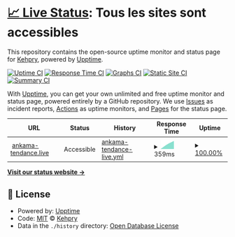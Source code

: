 # [📈 Live Status](https://Kehpry.github.io/phishcheck): <!--live status--> **Tous les sites sont accessibles**

This repository contains the open-source uptime monitor and status page for [Kehpry](https://Kehpry.github.io/phishcheck), powered by [Upptime](https://github.com/upptime/upptime).

[![Uptime CI](https://github.com/Kehpry/phishcheck/workflows/Uptime%20CI/badge.svg)](https://github.com/Kehpry/phishcheck/actions?query=workflow%3A%22Uptime+CI%22)
[![Response Time CI](https://github.com/Kehpry/phishcheck/workflows/Response%20Time%20CI/badge.svg)](https://github.com/Kehpry/phishcheck/actions?query=workflow%3A%22Response+Time+CI%22)
[![Graphs CI](https://github.com/Kehpry/phishcheck/workflows/Graphs%20CI/badge.svg)](https://github.com/Kehpry/phishcheck/actions?query=workflow%3A%22Graphs+CI%22)
[![Static Site CI](https://github.com/Kehpry/phishcheck/workflows/Static%20Site%20CI/badge.svg)](https://github.com/Kehpry/phishcheck/actions?query=workflow%3A%22Static+Site+CI%22)
[![Summary CI](https://github.com/Kehpry/phishcheck/workflows/Summary%20CI/badge.svg)](https://github.com/Kehpry/phishcheck/actions?query=workflow%3A%22Summary+CI%22)

With [Upptime](https://upptime.js.org), you can get your own unlimited and free uptime monitor and status page, powered entirely by a GitHub repository. We use [Issues](https://github.com/Kehpry/phishcheck/issues) as incident reports, [Actions](https://github.com/Kehpry/phishcheck/actions) as uptime monitors, and [Pages](https://Kehpry.github.io/phishcheck) for the status page.

<!--start: status pages-->
<!-- This summary is generated by Upptime (https://github.com/upptime/upptime) -->
<!-- Do not edit this manually, your changes will be overwritten -->
<!-- prettier-ignore -->
| URL | Status | History | Response Time | Uptime |
| --- | ------ | ------- | ------------- | ------ |
| <img alt="" src="https://favicons.githubusercontent.com/ankama-tendance.live" height="13"> [ankama-tendance.live](https://ankama-tendance.live/) | Accessible | [ankama-tendance-live.yml](https://github.com/Kehpry/phishcheck/commits/HEAD/history/ankama-tendance-live.yml) | <details><summary><img alt="Response time graph" src="./graphs/ankama-tendance-live/response-time-week.png" height="20"> 359ms</summary><br><a href="https://phishcheck.dofhelp.fr/history/ankama-tendance-live"><img alt="Response time 359" src="https://img.shields.io/endpoint?url=https%3A%2F%2Fraw.githubusercontent.com%2FKehpry%2Fphishcheck%2FHEAD%2Fapi%2Fankama-tendance-live%2Fresponse-time.json"></a><br><a href="https://phishcheck.dofhelp.fr/history/ankama-tendance-live"><img alt="24-hour response time 359" src="https://img.shields.io/endpoint?url=https%3A%2F%2Fraw.githubusercontent.com%2FKehpry%2Fphishcheck%2FHEAD%2Fapi%2Fankama-tendance-live%2Fresponse-time-day.json"></a><br><a href="https://phishcheck.dofhelp.fr/history/ankama-tendance-live"><img alt="7-day response time 359" src="https://img.shields.io/endpoint?url=https%3A%2F%2Fraw.githubusercontent.com%2FKehpry%2Fphishcheck%2FHEAD%2Fapi%2Fankama-tendance-live%2Fresponse-time-week.json"></a><br><a href="https://phishcheck.dofhelp.fr/history/ankama-tendance-live"><img alt="30-day response time 359" src="https://img.shields.io/endpoint?url=https%3A%2F%2Fraw.githubusercontent.com%2FKehpry%2Fphishcheck%2FHEAD%2Fapi%2Fankama-tendance-live%2Fresponse-time-month.json"></a><br><a href="https://phishcheck.dofhelp.fr/history/ankama-tendance-live"><img alt="1-year response time 359" src="https://img.shields.io/endpoint?url=https%3A%2F%2Fraw.githubusercontent.com%2FKehpry%2Fphishcheck%2FHEAD%2Fapi%2Fankama-tendance-live%2Fresponse-time-year.json"></a></details> | <details><summary><a href="https://phishcheck.dofhelp.fr/history/ankama-tendance-live">100.00%</a></summary><a href="https://phishcheck.dofhelp.fr/history/ankama-tendance-live"><img alt="All-time uptime 100.00%" src="https://img.shields.io/endpoint?url=https%3A%2F%2Fraw.githubusercontent.com%2FKehpry%2Fphishcheck%2FHEAD%2Fapi%2Fankama-tendance-live%2Fuptime.json"></a><br><a href="https://phishcheck.dofhelp.fr/history/ankama-tendance-live"><img alt="24-hour uptime 100.00%" src="https://img.shields.io/endpoint?url=https%3A%2F%2Fraw.githubusercontent.com%2FKehpry%2Fphishcheck%2FHEAD%2Fapi%2Fankama-tendance-live%2Fuptime-day.json"></a><br><a href="https://phishcheck.dofhelp.fr/history/ankama-tendance-live"><img alt="7-day uptime 100.00%" src="https://img.shields.io/endpoint?url=https%3A%2F%2Fraw.githubusercontent.com%2FKehpry%2Fphishcheck%2FHEAD%2Fapi%2Fankama-tendance-live%2Fuptime-week.json"></a><br><a href="https://phishcheck.dofhelp.fr/history/ankama-tendance-live"><img alt="30-day uptime 100.00%" src="https://img.shields.io/endpoint?url=https%3A%2F%2Fraw.githubusercontent.com%2FKehpry%2Fphishcheck%2FHEAD%2Fapi%2Fankama-tendance-live%2Fuptime-month.json"></a><br><a href="https://phishcheck.dofhelp.fr/history/ankama-tendance-live"><img alt="1-year uptime 100.00%" src="https://img.shields.io/endpoint?url=https%3A%2F%2Fraw.githubusercontent.com%2FKehpry%2Fphishcheck%2FHEAD%2Fapi%2Fankama-tendance-live%2Fuptime-year.json"></a></details>

<!--end: status pages-->

[**Visit our status website →**](https://Kehpry.github.io/phishcheck)

## 📄 License

- Powered by: [Upptime](https://github.com/upptime/upptime)
- Code: [MIT](./LICENSE) © [Kehpry](https://Kehpry.github.io/phishcheck)
- Data in the `./history` directory: [Open Database License](https://opendatacommons.org/licenses/odbl/1-0/)
